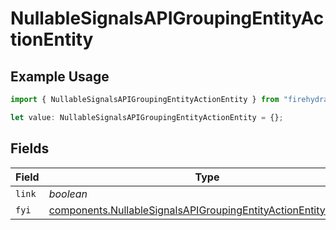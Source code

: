 # NullableSignalsAPIGroupingEntityActionEntity

## Example Usage

```typescript
import { NullableSignalsAPIGroupingEntityActionEntity } from "firehydrant-typescript-sdk/models/components";

let value: NullableSignalsAPIGroupingEntityActionEntity = {};
```

## Fields

| Field                                                                                                                                                | Type                                                                                                                                                 | Required                                                                                                                                             | Description                                                                                                                                          |
| ---------------------------------------------------------------------------------------------------------------------------------------------------- | ---------------------------------------------------------------------------------------------------------------------------------------------------- | ---------------------------------------------------------------------------------------------------------------------------------------------------- | ---------------------------------------------------------------------------------------------------------------------------------------------------- |
| `link`                                                                                                                                               | *boolean*                                                                                                                                            | :heavy_minus_sign:                                                                                                                                   | N/A                                                                                                                                                  |
| `fyi`                                                                                                                                                | [components.NullableSignalsAPIGroupingEntityActionEntityFyiEntity](../../models/components/nullablesignalsapigroupingentityactionentityfyientity.md) | :heavy_minus_sign:                                                                                                                                   | N/A                                                                                                                                                  |